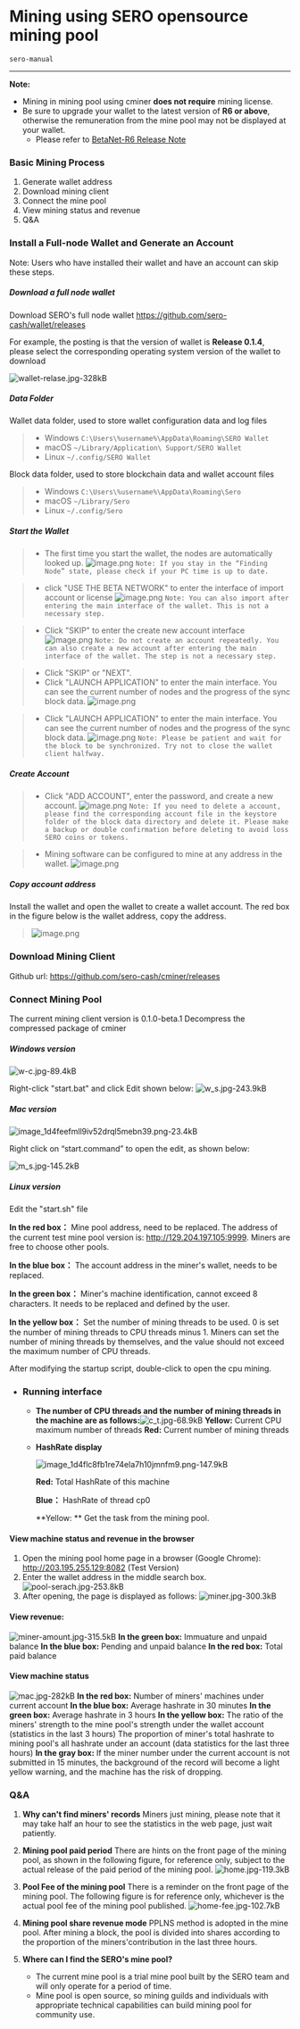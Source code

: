 # Mining using SERO opensource mining pool

`sero-manual`

---

**Note:** 

* Mining in mining pool using cminer **does not require** mining license.
* Be sure to upgrade your wallet to the latest version of **R6 or above**, otherwise the remuneration from the mine pool may not be displayed at your wallet.
  * Please refer to [BetaNet-R6 Release Note](?file=News/Release/SERO-BETANET-R6)

### Basic Mining Process
1. Generate wallet address
2. Download mining client
3. Connect the mine pool
4. View mining status and revenue
5. Q&A

### Install a Full-node Wallet and Generate an Account

Note: Users who have installed their wallet and have an account can skip these steps.

##### Download a full node wallet

Download SERO's full node wallet https://github.com/sero-cash/wallet/releases

For example, the posting is that the version of wallet is **Release 0.1.4**, please select the corresponding operating system version of the wallet to download

![wallet-relase.jpg-328kB][1]

##### Data Folder

Wallet data folder, used to store wallet configuration data and log files

> - Windows `C:\Users\%username%\AppData\Roaming\SERO Wallet`
> - macOS `~/Library/Application\ Support/SERO Wallet`
> - Linux `~/.config/SERO Wallet`

Block data folder, used to store blockchain data and wallet account files

> - Windows `C:\Users\%username%\AppData\Roaming\Sero`
> - macOS `~/Library/Sero`
> - Linux `~/.config/Sero`

##### Start the Wallet

> - The first time you start the wallet, the nodes are automatically looked up.
>   ![image.png](http://sero-media.s3-website-ap-southeast-1.amazonaws.com/images/jianshu/15078246-b328b98c4d808376.png?imageMogr2/auto-orient/strip%7CimageView2/2/w/1240)
>   `Note: If you stay in the “Finding Node” state, please check if your PC time is up to date. `

> - click "USE THE BETA NETWORK" to enter the interface of import account or license
>   ![image.png](http://sero-media.s3-website-ap-southeast-1.amazonaws.com/images/jianshu/15078246-49af5000142e80dc.png?imageMogr2/auto-orient/strip%7CimageView2/2/w/1240)
> `Note: You can also import after entering the main interface of the wallet. This is not a necessary step.`

> - Click "SKIP" to enter the create new account interface
>   ![image.png](http://sero-media.s3-website-ap-southeast-1.amazonaws.com/images/jianshu/15078246-39eb040a758415ed.png?imageMogr2/auto-orient/strip%7CimageView2/2/w/1240)
> `Note: Do not create an account repeatedly. You can also create a new account after entering the main interface of the wallet. The step is not a necessary step.`

> - Click "SKIP" or "NEXT".
> - Click "LAUNCH APPLICATION" to enter the main interface. You can see the current number of nodes and the progress of the sync block data.
>   ![image.png](http://sero-media.s3-website-ap-southeast-1.amazonaws.com/images/jianshu/15078246-d6133ed6d0e3329e.png?imageMogr2/auto-orient/strip%7CimageView2/2/w/1240)

> - Click "LAUNCH APPLICATION" to enter the main interface. You can see the current number of nodes and the progress of the sync block data.
>   ![image.png](http://sero-media.s3-website-ap-southeast-1.amazonaws.com/images/jianshu/15078246-293cfbfdde61b6d7.jpg?imageMogr2/auto-orient/strip%7CimageView2/2/w/1240)
> `Note: Please be patient and wait for the block to be synchronized. Try not to close the wallet client halfway.`

##### Create Account
> - Click "ADD ACCOUNT", enter the password, and create a new account.
>   ![image.png](http://sero-media.s3-website-ap-southeast-1.amazonaws.com/images/jianshu/15078246-7ece222912b67c7d.png?imageMogr2/auto-orient/strip%7CimageView2/2/w/1240)
> `Note: If you need to delete a account, please find the corresponding account file in the keystore folder of the block data directory and delete it. Please make a backup or double confirmation before deleting to avoid loss SERO coins or tokens. `

> - Mining software can be configured to mine at any address in the wallet.
>   ![image.png](http://sero-media.s3-website-ap-southeast-1.amazonaws.com/images/jianshu/15078246-e53e0efd2da88f8a.jpg?imageMogr2/auto-orient/strip%7CimageView2/2/w/1240)

##### Copy account address

Install the wallet and open the wallet to create a wallet account. The red box in the figure below is the wallet address, copy the address.

>  ![image.png](http://sero-media.s3-website-ap-southeast-1.amazonaws.com/images/201902//13141677-4d58b7fe97dee23b.png?imageMogr2/auto-orient/strip%7CimageView2/2/w/1240)


### Download Mining Client

Github url: https://github.com/sero-cash/cminer/releases

### Connect Mining Pool

The current mining client version is 0.1.0-beta.1
Decompress the compressed package of cminer

##### Windows version
![w-c.jpg-89.4kB][3]

Right-click "start.bat" and click Edit shown below:
![w_s.jpg-243.9kB][4]

##### Mac version
![image_1d4feefmll9iv52drql5mebn39.png-23.4kB][5]

Right click on “start.command” to open the edit, as shown below:

![m_s.jpg-145.2kB][6]

##### Linux version

Edit the "start.sh" file

**In the red box：** Mine pool address, need to be replaced. The address of the current test mine pool version is: http://129.204.197.105:9999. Miners are free to choose other pools.

**In the blue box：** The account address in the miner's wallet,  needs to be replaced.

**In the green box：** Miner's machine identification, cannot exceed 8 characters. It needs to be replaced and defined by the user.

**In the yellow box：** Set the number of mining threads to be used. 0 is set the number of mining threads to CPU threads minus 1. Miners can set the number of mining threads by themselves, and the value should not exceed the maximum number of CPU threads.

After modifying the startup script, double-click to open the cpu mining.

* ### Running interface

  * **The number of CPU threads and the number of mining threads in the machine are as follows:**![c_t.jpg-68.9kB][7]
    **Yellow:** Current CPU maximum number of threads
    **Red:** Current number of mining threads

  * **HashRate display**

    ![image_1d4flc8fb1re74ela7h10jmnfm9.png-147.9kB][14]

    **Red:** Total HashRate of this machine

    **Blue：** HashRate of thread cp0

    **Yellow: ** Get the task from the mining pool.

#### View machine status and revenue in the browser

1. Open the mining pool home page in a browser (Google Chrome): http://203.195.255.129:8082 (Test Version)
2. Enter the wallet address in the middle search box.
   ![pool-serach.jpg-253.8kB][8]
3. After opening, the page is displayed as follows:
   ![miner.jpg-300.3kB][9]

#### View revenue:

![miner-amount.jpg-315.5kB][10]
**In the green box:** Immuature and unpaid balance
**In the blue box:** Pending and unpaid balance
**In the red box:** Total paid balance

#### View machine status
![mac.jpg-282kB][11]
**In the red box:** Number of miners' machines under current account
**In the blue box:** Average hashrate in 30 minutes
**In the green box:** Average hashrate in 3 hours
**In the yellow box:** The ratio of the miners' strength to the mine pool's strength under the wallet account (statistics in the last 3 hours)
The proportion of miner's total hashrate to mining pool's all hashrate under an account (data statistics for the last three hours)
**In the gray box:** If the miner number under the current account is not submitted in 15 minutes, the background of the record will become a light yellow warning, and the machine has the risk of dropping.

### Q&A
1. **Why can't find miners' records**
    Miners just mining, please note that it may take half an hour to see the statistics in the web page, just wait patiently.

2. **Mining pool paid period**
    There are hints on the front page of the mining pool, as shown in the following figure, for reference only, subject to the actual release of the paid period of the mining pool.
   ![home.jpg-119.3kB][12]

3. **Pool Fee of the mining pool**
    There is a reminder on the front page of the mining pool. The following figure is for reference only, whichever is the actual pool fee of the mining pool published.
   ![home-fee.jpg-102.7kB][13]

4. **Mining pool share revenue mode**
    PPLNS method is adopted in the mine pool. After mining a block, the pool is divided into shares according to the proportion of the miners'contribution in the last three hours.

5. **Where can I find the SERO's mine pool?**
   * The current mine pool is a trial mine pool built by the SERO team and will only operate for a period of time.
   * Mine pool is open source, so mining guilds and individuals with appropriate technical capabilities can build mining pool for community use.

[1]: http://sero-media.s3-website-ap-southeast-1.amazonaws.com/images/201902/wallet-relase.jpg
[2]: http://sero-media.s3-website-ap-southeast-1.amazonaws.com/images/201902/wallet_address.jpg
[3]: http://sero-media.s3-website-ap-southeast-1.amazonaws.com/images/201902/w-c.jpg
[4]: http://sero-media.s3-website-ap-southeast-1.amazonaws.com/images/201902/w_s.jpg
[5]: http://sero-media.s3-website-ap-southeast-1.amazonaws.com/images/201902/image_1d4feefmll9iv52drql5mebn39.png
[6]: http://sero-media.s3-website-ap-southeast-1.amazonaws.com/images/201902/m_s.jpg
[7]: http://sero-media.s3-website-ap-southeast-1.amazonaws.com/images/201902/c_t.jpg
[8]: http://sero-media.s3-website-ap-southeast-1.amazonaws.com/images/201902/pool-serach.jpg
[9]: http://sero-media.s3-website-ap-southeast-1.amazonaws.com/images/201902/miner.jpg
[10]: http://sero-media.s3-website-ap-southeast-1.amazonaws.com/images/201902/miner-amount.jpg
[11]: http://sero-media.s3-website-ap-southeast-1.amazonaws.com/images/201902/mac.jpg
[12]: http://sero-media.s3-website-ap-southeast-1.amazonaws.com/images/201902/home.jpg
[13]: http://sero-media.s3-website-ap-southeast-1.amazonaws.com/images/201902/home-fee.jpg
[14]: http://sero-media.s3-website-ap-southeast-1.amazonaws.com/images/201902/image_1d4flc8fb1re74ela7h10jmnfm9.png
